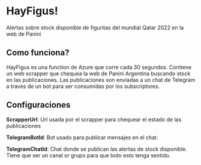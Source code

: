 # HayFigus!
Alertas sobre stock disponible de figuritas del mundial Qatar 2022 en la web de Panini

## Como funciona?
HayFigus es una function de Azure que corre cada 30 segundos. Contiene un web scrapper que chequea la web de Panini Argentina buscando stock en las publicaciones. Las publicaciones son enviadas a un chat de Telegram a traves de un bot para ser consumidas por los subscriptores.

## Configuraciones
**ScrapperUrl**: Url usada por el scrapper para chequear el estado de las publicaciones

**TelegramBotId**: Bot usado para publicar mensajes en el chat.

**TelegramChatId**: Chat donde se publican las alertas de stock disponible. Tiene que ser un canal or grupo para que todo esto tenga sentido.
